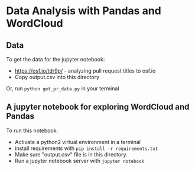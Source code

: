 # Data Analysis with Pandas and WordCloud

## Data
To get the data for the jupyter notebook:
- https://osf.io/tdr9p/ - analyzing pull request titles to osf.io
- Copy output.csv into this directory

Or, run `python get_pr_data.py` in your terminal


## A jupyter notebook for exploring WordCloud and Pandas

To run this notebook:

- Activate a python2 virtual environment in a terminal
- install requirements with `pip install -r requirements.txt`
- Make sure "output.csv" file is in this directory.
- Run a jupyter notebook server with `jupyter notebook`

